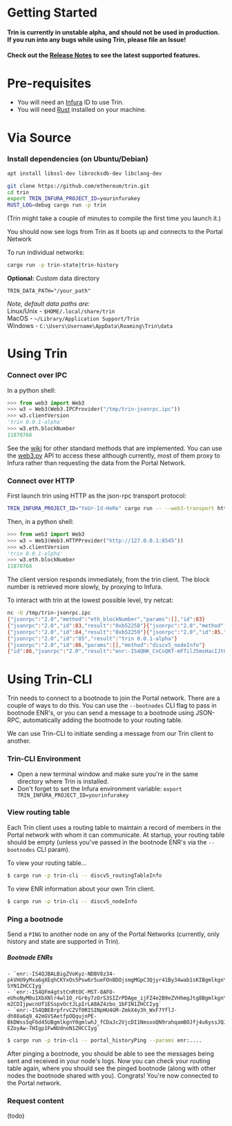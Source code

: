 # Getting Started

#### Trin is currently in unstable alpha, and should not be used in production. If you run into any bugs while using Trin, please file an Issue!
#### Check out the [Release Notes](/docs/release_notes.md) to see the latest supported features.

# Pre-requisites
- You will need an [Infura](https://infura.io/) ID to use Trin.
- You will need [Rust](https://www.rust-lang.org/) installed on your machine.

# Via Source

### Install dependencies (on Ubuntu/Debian)

```sh
apt install libssl-dev librocksdb-dev libclang-dev 
```

```sh
git clone https://github.com/ethereum/trin.git
cd trin
export TRIN_INFURA_PROJECT_ID=yourinfurakey
RUST_LOG=debug cargo run -p trin
```

(Trin might take a couple of minutes to compile the first time you launch it.)

You should now see logs from Trin as it boots up and connects to the Portal Network

To run individual networks:
```sh
cargo run -p trin-state|trin-history
```

**Optional:** Custom data directory
```shell
TRIN_DATA_PATH="/your_path"
```
*Note, default data paths are:*\
Linux/Unix - `$HOME/.local/share/trin`\
MacOS - `~/Library/Application Support/Trin`\
Windows - `C:\Users\Username\AppData\Roaming\Trin\data`

# Using Trin

### Connect over IPC
In a python shell:
```py
>>> from web3 import Web3
>>> w3 = Web3(Web3.IPCProvider("/tmp/trin-jsonrpc.ipc"))
>>> w3.clientVersion
'trin 0.0.1-alpha'
>>> w3.eth.blockNumber
11870768
```

See the [wiki](https://eth.wiki/json-rpc/API#json-rpc-methods) for other standard methods that are implemented. You can use the [web3.py](https://web3py.readthedocs.io/en/stable/web3.eth.html#module-web3.eth) API to access these although currently, most of them proxy to Infura rather than requesting the data from the Portal Network.

### Connect over HTTP
First launch trin using HTTP as the json-rpc transport protocol:
```sh
TRIN_INFURA_PROJECT_ID="YoUr-Id-HeRe" cargo run -- --web3-transport http
```

Then, in a python shell:
```py
>>> from web3 import Web3
>>> w3 = Web3(Web3.HTTPProvider("http://127.0.0.1:8545"))
>>> w3.clientVersion
'trin 0.0.1-alpha'
>>> w3.eth.blockNumber
11870768
```

The client version responds immediately, from the trin client. The block number is retrieved more slowly, by proxying to Infura.

To interact with trin at the lowest possible level, try netcat:
```sh
nc -U /tmp/trin-jsonrpc.ipc
{"jsonrpc":"2.0","method":"eth_blockNumber","params":[],"id":83}
{"jsonrpc":"2.0","id":83,"result":"0xb52258"}{"jsonrpc":"2.0","method":"eth_blockNumber","params":[],"id":84}
{"jsonrpc":"2.0","id":84,"result":"0xb52259"}{"jsonrpc":"2.0","id":85,"params":[],"method":"web3_clientVersion"}
{"jsonrpc":"2.0","id":"85","result":"trin 0.0.1-alpha"}
{"jsonrpc":"2.0","id":86,"params":[],"method":"discv5_nodeInfo"}
{"id":86,"jsonrpc":"2.0","result":"enr:-IS4QHK_CnCsQKT-mFTilJ5msHacIJtU91aYe8FhAd_K7G-ACO-FO2GPFOyM7kiphjXMwrNh8Y4mSbN3ufSdBQFzjikBgmlkgnY0gmlwhMCoAMKJc2VjcDI1NmsxoQNa58x56RRRcUeOegry5S4yQvLa6LKlDcbBPHL4H5Oy4oN1ZHCCIyg"}
```

# Using Trin-CLI
Trin needs to connect to a bootnode to join the Portal network. There are a couple of ways to do this. You can use the `--bootnodes` CLI flag to pass in bootnode ENR's, or you can send a message to a bootnode using JSON-RPC, automatically adding the bootnode to your routing table.

We can use Trin-CLI to initiate sending a message from our Trin client to another.

### Trin-CLI Environment
- Open a new terminal window and make sure you're in the same directory where Trin is installed.
- Don't forget to set the Infura environment variable: `export TRIN_INFURA_PROJECT_ID=yourinfurakey`

### View routing table
Each Trin client uses a routing table to maintain a record of members in the Portal network with whom it can communicate. At startup, your routing table should be empty (unless you've passed in the bootnode ENR's via the `--bootnodes` CLI param).

To view your routing table...
```sh
$ cargo run -p trin-cli -- discv5_routingTableInfo
```

To view ENR information about your own Trin client.
```sh
$ cargo run -p trin-cli -- discv5_nodeInfo
```

### Ping a bootnode
Send a `PING` to another node on any of the Portal Networks (currently, only history and state are supported in Trin).

##### Bootnode ENRs
```
- `enr:-IS4QJBALBigZVoKyz-NDBV8z34-pkVHU9yMxa6qXEqhCKYxOs5Psw6r5ueFOnBDOjsmgMGpC3Qjyr41By34wab1sKIBgmlkgnY0gmlwhKEjVaWJc2VjcDI1NmsxoQOSGugH1jSdiE_fRK1FIBe9oLxaWH8D_7xXSnaOVBe-SYN1ZHCCIyg`
- `enr:-IS4QFm4gtstCnRtOC-MST-8AFO-eUhoNyM0u1XbXNlr4wl1O_rGr6y7zOrS3SIZrPDAge_ijFZ4e2B9eZVHhmgJtg8BgmlkgnY0gmlwhM69ZOyJc2VjcDI1NmsxoQLaI-m2CDIjpwcnUf1ESspvOctJLpIrLA8AZ4zbo_1bFIN1ZHCCIyg`
- `enr:-IS4QBE8rpfrvCZVf0RISINpHU4GM-ZmkX4y3h_WxF7YflJ-dh88a6q9_42mGVSAetfpOQqujnPE-BkDWss5qF6d45UBgmlkgnY0gmlwhJ_fCDaJc2VjcDI1NmsxoQN9rahqamBOJfj4u6yssJQJ1-EZoyAw-7HIgp1FwNUdnoN1ZHCCIyg`
```

```sh
$ cargo run -p trin-cli -- portal_historyPing --params enr:....
```

After pinging a bootnode, you should be able to see the messages being sent and received in your node's logs. Now you can check your routing table again, where you should see the pinged bootnode (along with other nodes the bootnode shared with you). Congrats! You're now connected to the Portal network.

### Request content
(todo)

